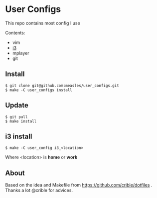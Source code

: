 # User Configs

This repo contains most config I use

Contents:
 - vim
 - [i3](http://i3wm.org/)
 - mplayer
 - git

## Install

```console
$ git clone git@github.com:measles/user_configs.git
$ make -C user_configs install
```

## Update

```console
$ git pull
$ make install
```

##  i3 install
```console
$ make -C user_config i3_<location>
```
Where \<location\> is **home** or **work**

## About

Based on the idea and Makefile from https://github.com/crible/dotfiles . Thanks a lot @crible for advices.

